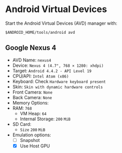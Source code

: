 # Android Virtual Devices

Start the Android Virtual Devices (AVD) manager with:

```shell 
$ANDROID_HOME/tools/android avd
```

## Google Nexus 4

- AVD Name: `nexus4`
- Device: `Nexus 4 (4.7", 768 × 1280: xhdpi)`
- Target: `Android 4.4.2 - API Level 19`
- CPU/API: `Intel Atom (x86)`
- Keyboard: Check `Hardware keyboard present`
- Skin: `Skin with dynamic hardware controls`
- Front Camera: `None`
- Back Camera: `None`
- Memory Options:
- RAM: `768`
  - VM Heap: `64`
  - Internal Storage: `200` `MiB`
- SD Card:
  - `Size` `200` `MiB`
- Emulation options:
  - [ ] Snapshot
  - [x] Use Host GPU
